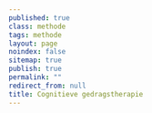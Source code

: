 ```yaml
---
published: true
class: methode
tags: methode
layout: page
noindex: false
sitemap: true
publish: true
permalink: ""
redirect_from: null
title: Cognitieve gedragstherapie
---
```





